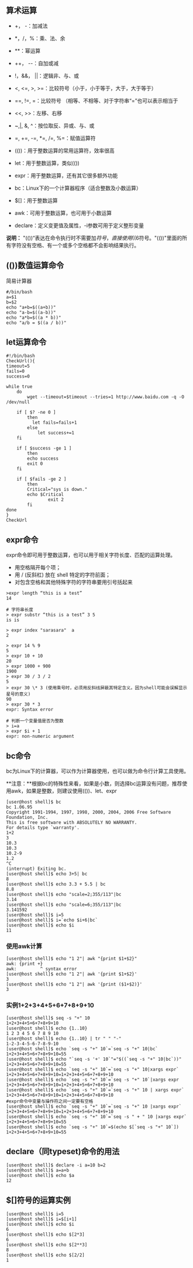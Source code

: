 ## 算术运算

* +， -：加减法
* *，/，%：乘、法、余
* **：幂运算
* ++， --：自加或减
* !，&&， ||：逻辑非、与、或
* <, <=, >, >=：比较符号（小于，小于等于，大于，大于等于）
* ==, !=, =：比较符号 （相等、不相等、对于字符串“=”也可以表示相当于
* <<, >>：左移、右移
* ~,|, &, ^：按位取反、异或、与、或
* =, +=, -=, *=, /=, %=：赋值运算符

* (())：用于整数运算的常用运算符，效率很高
* let：用于整数运算，类似(())
* expr：用于整数运算，还有其它很多额外功能
* bc：Linux下的一个计算器程序（适合整数及小数运算）
* $[]：用于整数运算
* awk：可用于整数运算，也可用于小数运算
* declare：定义变更值及属性，-i参数可用于定义整形变量


**说明：** "(())“表达在命令执行时不需要加$符号，直接使用((6%2))即可，但是如果需要输出，就需要加$符号。"(())"里面的所有字符没有空格、有一个或多个空格都不会影响结果执行。

## (())数值运算命令

简易计算器

```
#/bin/bash
a=$1
b=$2
echo "a+b=$((a+b))"
echo "a-b=$((a-b))"
echo "a*b=$((a * b))"
echo "a/b = $((a / b))"
```

## let运算命令

```Linux
#!/bin/bash
CheckUrl(){ 
timeout=5
fails=0
success=0

while true
    do
        wget --timeout=$timeout --tries=1 http://www.baidu.com -q -O /dev/null
	
	if [ $? -ne 0 ] 
	    then
	      let fails=fails+1
        else
            let success+=1
	fi

	if [ $success -ge 1 ]
	    then
		echo success
		exit 0
	fi

	if [ $fails -ge 2 ]
	    then
		Critical="sys is down."
		echo $Critical
                exit 2
        fi
done
}
CheckUrl
```

## expr命令

expr命令即可用于整数运算，也可以用于相关字符长度、匹配的运算处理。

* 用空格隔开每个项；
* 用 / (反斜杠) 放在 shell 特定的字符前面；
* 对包含空格和其他特殊字符的字符串要用引号括起来

```Linux
>expr length “this is a test”
14

# 字符串长度
> expr substr “this is a test” 3 5
is is

> expr index "sarasara"  a
2

> expr 14 % 9
5
> expr 10 + 10
20
> expr 1000 + 900
1900
> expr 30 / 3 / 2
5
> expr 30 \* 3 (使用乘号时，必须用反斜线屏蔽其特定含义。因为shell可能会误解显示星号的意义)
90
> expr 30 * 3
expr: Syntax error

# 判断一个变量值是否为整数
> i=a
> expr $i + 1
expr: non-numeric argument

```

## bc命令

bc为Linux下的计算器，可以作为计算器使用，也可以做为命令行计算工具使用。

**注意：**根据bc的特殊性来看，如果是小数，则选择bc运算没有问题，推荐使用awk，如果是整数，则建议使用(())、let、expr

```Linux
[user@host shell]$ bc
bc 1.06.95
Copyright 1991-1994, 1997, 1998, 2000, 2004, 2006 Free Software Foundation, Inc.
This is free software with ABSOLUTELY NO WARRANTY.
For details type `warranty'. 
1+2
3
10.3
10.3
10.2-9
1.2
^C
(interrupt) Exiting bc.
[user@host shell]$ echo 3+5| bc
8
[user@host shell]$ echo 3.3 + 5.5 | bc
8.8
[user@host shell]$ echo "scale=2;355/113"|bc
3.14
[user@host shell]$ echo "scale=6;355/113"|bc
3.141592
[user@host shell]$ i=5
[user@host shell]$ i=`echo $i+6|bc`
[user@host shell]$ echo $i
11
```

### 使用awk计算

```Linux
[user@host shell]$ echo "1 2"| awk "{print $1+$2}"
awk: {print +}
awk:         ^ syntax error
[user@host shell]$ echo "1 2"| awk '{print $1+$2}'
3
[user@host shell]$ echo "1 2"| awk '{print ($1+$2)}'
3
```

### 实例1+2+3+4+5+6+7+8+9+10

```Linux
[user@host shell]$ seq -s "+" 10
1+2+3+4+5+6+7+8+9+10
[user@host shell]$ echo {1..10}
1 2 3 4 5 6 7 8 9 10
[user@host shell]$ echo {1..10} | tr " " "-"
1-2-3-4-5-6-7-8-9-10
[user@host shell]$ echo `seq -s "+" 10`=`seq -s "+" 10|bc`
1+2+3+4+5+6+7+8+9+10=55
[user@host shell]$ echo "`seq -s '+' 10`"="$((`seq -s "+" 10|bc`))"
1+2+3+4+5+6+7+8+9+10=55
[user@host shell]$ echo `seq -s "+" 10`=`seq -s "+" 10|xargs expr`
1+2+3+4+5+6+7+8+9+10=1+2+3+4+5+6+7+8+9+10
[user@host shell]$ echo `seq -s "+" 10`=`seq -s "+" 10`|xargs expr
1+2+3+4+5+6+7+8+9+10=1+2+3+4+5+6+7+8+9+10
[user@host shell]$ echo `seq -s "+" 10`=`seq -s "+" 10 | xargs expr`
1+2+3+4+5+6+7+8+9+10=1+2+3+4+5+6+7+8+9+10
#expr命令中变量与操作符之间一定要有空格
[user@host shell]$ echo `seq -s "+" 10`=`seq -s "+" 10 |xargs expr`
1+2+3+4+5+6+7+8+9+10=1+2+3+4+5+6+7+8+9+10
[user@host shell]$ echo `seq -s "+" 10`=`seq -s " + " 10 |xargs expr`
1+2+3+4+5+6+7+8+9+10=55
[user@host shell]$ echo `seq -s "+" 10`=$(echo $[`seq -s "+" 10`])
1+2+3+4+5+6+7+8+9+10=55
```

## declare（同typeset)命令的用法

```Linux
[user@host shell]$ declare -i a=10 b=2
[user@host shell]$ a=a+b
[user@host shell]$ echo $a
12
```

## $[]符号的运算实例

```Linux
[user@host shell]$ i=5
[user@host shell]$ i=$[i+1]
[user@host shell]$ echo $i
6
[user@host shell]$ echo $[2*3]
6
[user@host shell]$ echo $[2**3]
8
[user@host shell]$ echo $[2/2]
1

```
